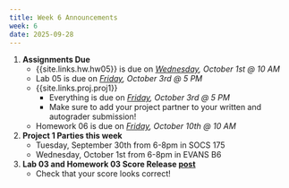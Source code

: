 ```yaml
---
title: Week 6 Announcements
week: 6
date: 2025-09-28
---
```


1. **Assignments Due**
    * {{site.links.hw.hw05}} is due on *<u>Wednesday</u>, October 1st @ 10 AM*
    * Lab 05 is due on *<u>Friday</u>, October 3rd @ 5 PM*
    * {{site.links.proj.proj1}} 
        * Everything is due on *<u>Friday</u>, October 3rd @ 5 PM*
        * Make sure to add your project partner to your written and autograder submission!
    * Homework 06 is due on *<u>Friday</u>, October 10th @ 10 AM*
2. **Project 1 Parties this week**
    * Tuesday, September 30th from 6-8pm in SOCS 175
    * Wednesday, October 1st from 6-8pm in EVANS B6
3. **Lab 03 and Homework 03 Score Release [post](https://edstem.org/us/courses/83132/discussion/7024866)**
    * Check that your score looks correct!